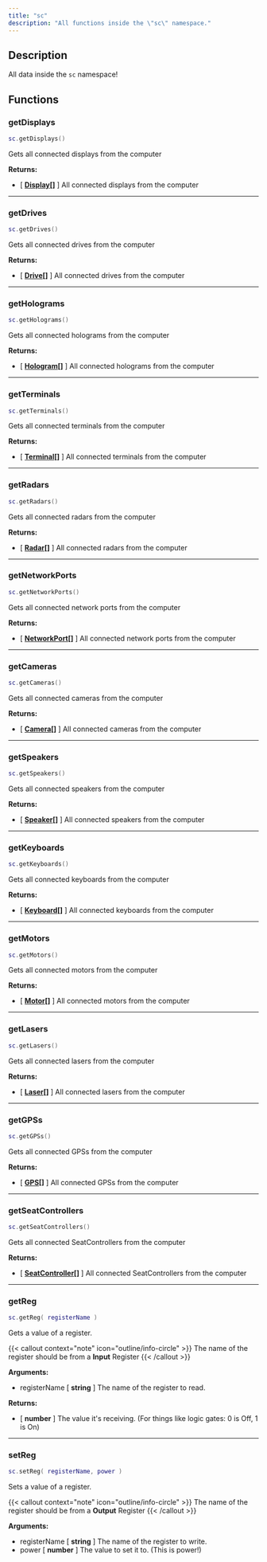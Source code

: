 ```yaml
---
title: "sc"
description: "All functions inside the \"sc\" namespace."
---
```


## Description

All data inside the `sc` namespace!

## Functions

### getDisplays

```lua
sc.getDisplays()
```

Gets all connected displays from the computer

**Returns:**
- [ **[Display](/docs/lua-api/components/display/)[]** ] All connected displays from the computer

---

### getDrives

```lua
sc.getDrives()
```

Gets all connected drives from the computer

**Returns:**
- [ **[Drive](/docs/lua-api/components/drive/)[]** ] All connected drives from the computer

---

### getHolograms

```lua
sc.getHolograms()
```

Gets all connected holograms from the computer

**Returns:**
- [ **[Hologram](/docs/lua-api/components/hologram/)[]** ] All connected holograms from the computer

---

### getTerminals

```lua
sc.getTerminals()
```

Gets all connected terminals from the computer

**Returns:**
- [ **[Terminal](/docs/lua-api/components/terminal/)[]** ] All connected terminals from the computer

---

### getRadars

```lua
sc.getRadars()
```

Gets all connected radars from the computer

**Returns:**
- [ **[Radar](/docs/lua-api/components/radar/)[]** ] All connected radars from the computer

---

### getNetworkPorts

```lua
sc.getNetworkPorts()
```

Gets all connected network ports from the computer

**Returns:**
- [ **[NetworkPort](/docs/lua-api/components/networkport/)[]** ] All connected network ports from the computer

---

### getCameras

```lua
sc.getCameras()
```

Gets all connected cameras from the computer

**Returns:**
- [ **[Camera](/docs/lua-api/components/camera/)[]** ] All connected cameras from the computer

---

### getSpeakers

```lua
sc.getSpeakers()
```

Gets all connected speakers from the computer

**Returns:**
- [ **[Speaker](/docs/lua-api/components/speaker/)[]** ] All connected speakers from the computer

---

### getKeyboards

```lua
sc.getKeyboards()
```

Gets all connected keyboards from the computer


**Returns:**
- [ **[Keyboard](/docs/lua-api/components/keyboard/)[]** ] All connected keyboards from the computer

---

### getMotors

```lua
sc.getMotors()
```

Gets all connected motors from the computer

**Returns:**
- [ **[Motor](/docs/lua-api/components/motor/)[]** ] All connected motors from the computer

---

### getLasers

```lua
sc.getLasers()
```

Gets all connected lasers from the computer

**Returns:**
- [ **[Laser](/docs/lua-api/components/laser/)[]** ] All connected lasers from the computer

---

### getGPSs

```lua
sc.getGPSs()
```

Gets all connected GPSs from the computer

**Returns:**
- [ **[GPS](/docs/lua-api/components/gps/)[]** ] All connected GPSs from the computer

---

### getSeatControllers

```lua
sc.getSeatControllers()
```

Gets all connected SeatControllers from the computer

**Returns:**
- [ **[SeatController](/docs/lua-api/components/seatcontroller/)[]** ] All connected SeatControllers from the computer

---

### getReg

```lua
sc.getReg( registerName )
```

Gets a value of a register.

{{< callout context="note" icon="outline/info-circle" >}}
The name of the register should be from a **Input** Register
{{< /callout >}}

**Arguments:**
- registerName [ **string** ] The name of the register to read.

**Returns:**
- [ **number** ] The value it's receiving. (For things like logic gates: 0 is Off, 1 is On)

---

### setReg

```lua
sc.setReg( registerName, power )
```

Sets a value of a register.

{{< callout context="note" icon="outline/info-circle" >}}
The name of the register should be from a **Output** Register
{{< /callout >}}

**Arguments:**
- registerName [ **string** ] The name of the register to write.
- power [ **number** ] The value to set it to. (This is power!)
